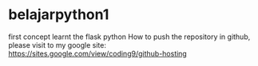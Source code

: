 # belajarpython1
first concept learnt the flask python
How to push the repository in github, please visit to my google site: https://sites.google.com/view/coding9/github-hosting 
